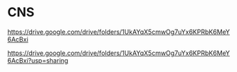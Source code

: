 # CNS

https://drive.google.com/drive/folders/1UkAYqX5cmwOg7uYx6KPRbK6MeY6AcBxi



https://drive.google.com/drive/folders/1UkAYqX5cmwOg7uYx6KPRbK6MeY6AcBxi?usp=sharing
